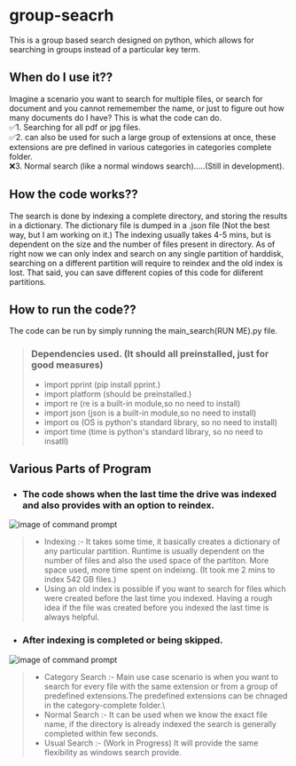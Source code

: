 # group-seacrh
This is a group based search designed on python, which allows for searching in groups instead of a particular key term.

## When do I use it??
Imagine a scenario you want to search for multiple files, or search for document and you cannot rememember the name, or just to figure out how many documents do I have?
This is what the code can do.\
:white_check_mark:1. Searching for all pdf or jpg files.\
:white_check_mark:2. can also be used for such a large group of extensions at once, these extensions are pre defined in various categories in categories complete folder.\
:x:3. Normal search (like a normal windows search).....(Still in development).

## How the code works?? 
The search is done by indexing a complete directory, and storing the results in a dictionary. The dictionary file is dumped in a .json file (Not the best way, but I am working on it.) The indexing usually takes 4-5 mins, but is dependent on the size and the number of files present in directory. As of right now we can only index and search on any single partition of harddisk, searching on a different partition will require to reindex and the old index is lost. That said, you can save different copies of this code for diiferent partitions. 
## How to run the code??
The code can be run by simply running the main_search(RUN ME).py file.
> ### Dependencies used. (It should all preinstalled, just for good measures)
>- import pprint (pip install pprint.)
>- import platform (should be preinstalled.)
>- import re (re is a built-in module,so no need to install)
>- import json (json is a built-in module,so no need to install)
>- import os (OS is python's standard library, so no need to install)
>- import time (time is python's standard library, so no need to insatll)

## Various Parts of Program
- ### The code shows when the last time the drive was indexed and also provides with an option to reindex.
![image of command prompt](https://drive.google.com/uc?export=view&id=1xMpLrFeFifir5CBtscdCkbF_zwJUnNmY)
>* Indexing :- It takes some time, it basically creates a dictionary of any particular partition. Runtime is usually dependent on the number of files and also the used space of the partiton. More space used, more time spent on indeixng. (It took me 2 mins to index 542 GB files.) 
>* Using an old index is possible if you want to search for files which were created before the last time you indexed. Having a rough idea if the file was created before you indexed the last time is always helpful.
 - ### After indexing is completed or being skipped.
![image of command prompt](https://drive.google.com/uc?export=view&id=1m2oFwLezpHP6MFC3oW0WdQg9-PzqA79a)
>* Category Search :- Main use case scenario is when you want to search for every file with the same extension or from a group of predefined extensions.The predefined extensions can be chnaged in the category-complete folder.\
>* Normal Search :- It can be used when we know the exact file name, if the directory is already indexed the search is generally completed within few seconds.
>* Usual Search :- (Work in Progress) It will provide the same flexibility as windows search provide.

